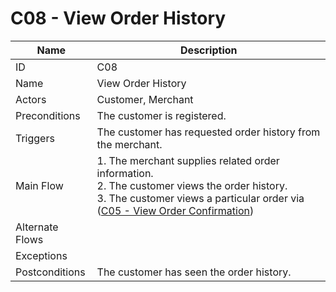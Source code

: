 # C08 - View Order History

| Name | Description|
| -----| -----------|
|ID | C08|
|Name| View Order History|
|Actors| Customer, Merchant|
|Preconditions| The customer is registered.|
|Triggers| The customer has requested order history from the merchant.|
|Main Flow| 1. The merchant supplies related order information.<br/>2. The customer views the order history.<br/> 3. The customer views a particular order via ([C05 - View Order Confirmation](C05-View-Order-Confirmation.md))|
|Alternate Flows| |
|Exceptions| |
|Postconditions| The customer has seen the order history.|
